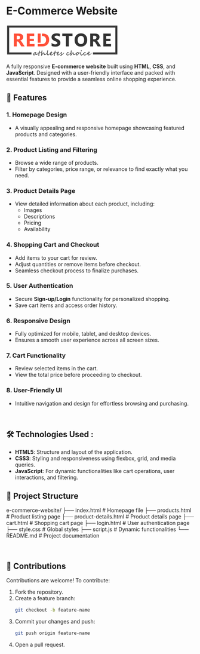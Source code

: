 # E-Commerce Website 

<img src="logo.png">

<br>

A fully responsive **E-commerce website** built using **HTML**, **CSS**, and **JavaScript**. Designed with a user-friendly interface and packed with essential features to provide a seamless online shopping experience.

## 🌟 Features

### **1. Homepage Design**
- A visually appealing and responsive homepage showcasing featured products and categories.

### **2. Product Listing and Filtering**
- Browse a wide range of products.
- Filter by categories, price range, or relevance to find exactly what you need.

### **3. Product Details Page**
- View detailed information about each product, including:
  - Images
  - Descriptions
  - Pricing
  - Availability

### **4. Shopping Cart and Checkout**
- Add items to your cart for review.
- Adjust quantities or remove items before checkout.
- Seamless checkout process to finalize purchases.

### **5. User Authentication**
- Secure **Sign-up/Login** functionality for personalized shopping.
- Save cart items and access order history.

### **6. Responsive Design**
- Fully optimized for mobile, tablet, and desktop devices.
- Ensures a smooth user experience across all screen sizes.

### **7. Cart Functionality**
- Review selected items in the cart.
- View the total price before proceeding to checkout.

### **8. User-Friendly UI**
- Intuitive navigation and design for effortless browsing and purchasing.

<br>

## 🛠️ Technologies Used : 

- **HTML5**: Structure and layout of the application.
- **CSS3**: Styling and responsiveness using flexbox, grid, and media queries.
- **JavaScript**: For dynamic functionalities like cart operations, user interactions, and filtering.

## 📂 Project Structure
e-commerce-website/
├── index.html         # Homepage file
├── products.html      # Product listing page
├── product-details.html  # Product details page
├── cart.html          # Shopping cart page
├── login.html         # User authentication page
├── style.css          # Global styles
├── script.js          # Dynamic functionalities
└── README.md          # Project documentation

<br>

## 🤝 Contributions
Contributions are welcome! To contribute:
1. Fork the repository.
2. Create a feature branch:
   ```bash
   git checkout -b feature-name
   ```
3. Commit your changes and push:
   ```bash
   git push origin feature-name
   ```
4. Open a pull request.

